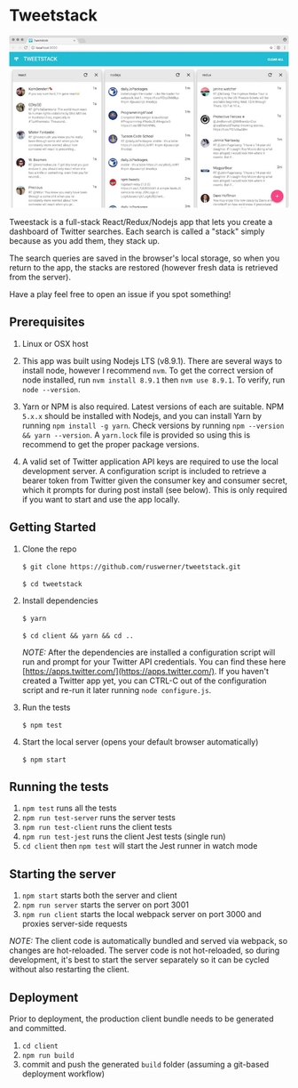 # Tweetstack

![Tweetstack Screenshot](screenshot.jpg)

Tweestack is a full-stack React/Redux/Nodejs app that lets you create a dashboard of Twitter searches. Each search is called a "stack" simply because as you add them, they stack up.

The search queries are saved in the browser's local storage, so when you return to the app,
the stacks are restored (however fresh data is retrieved from the server).

Have a play feel free to open an issue if you spot something!

## Prerequisites

1. Linux or OSX host

1. This app was built using Nodejs LTS (v8.9.1). There are several ways to install node, however I recommend `nvm`. To get the correct version of node installed, run `nvm install 8.9.1` then `nvm use 8.9.1`. To verify, run `node --version`.

1. Yarn or NPM is also required. Latest versions of each are suitable. NPM `5.x.x` should be installed with Nodejs, and you can install Yarn by running `npm install -g yarn`. Check versions by running `npm --version && yarn --version`. A `yarn.lock` file  is provided so using this is recommend to get the proper package versions.

1. A valid set of Twitter application API keys are required to use the local development server. A configuration script is included to retrieve a bearer token from Twitter given the consumer key and consumer secret, which it prompts for during post install (see below). This is only required if you want to start and use the app locally.

## Getting Started

1. Clone the repo
 
   `$ git clone https://github.com/ruswerner/tweetstack.git`
   
   `$ cd tweetstack`
   
1. Install dependencies 

   `$ yarn`
   
   `$ cd client && yarn && cd ..`

   _NOTE:_ After the dependencies are installed a configuration script will run and prompt for your Twitter API credentials. You can find these here [https://apps.twitter.com/](https://apps.twitter.com/). If you haven't created a Twitter app yet, you can CTRL-C out of the configuration script and re-run it later running `node configure.js`.
   
1. Run the tests

   `$ npm test`
   
1. Start the local server (opens your default browser automatically)

   `$ npm start`


## Running the tests

1. `npm test` runs all the tests
1. `npm run test-server` runs the server tests
1. `npm run test-client` runs the client tests
1. `npm run test-jest` runs the client Jest tests (single run)
1. `cd client` then `npm test` will start the Jest runner in watch mode

## Starting the server

1. `npm start` starts both the server and client
1. `npm run server` starts the server on port 3001
1. `npm run client` starts the local webpack server on port 3000 and proxies server-side requests

_NOTE:_ The client code is automatically bundled and served via webpack, so changes are hot-reloaded. The server code is not hot-reloaded, so during development, it's best to start the server separately so it can be cycled without also restarting the client.

## Deployment

Prior to deployment, the production client bundle needs to be generated and committed. 

1. `cd client`
1. `npm run build`
1. commit and push the generated `build` folder (assuming a git-based deployment workflow)

